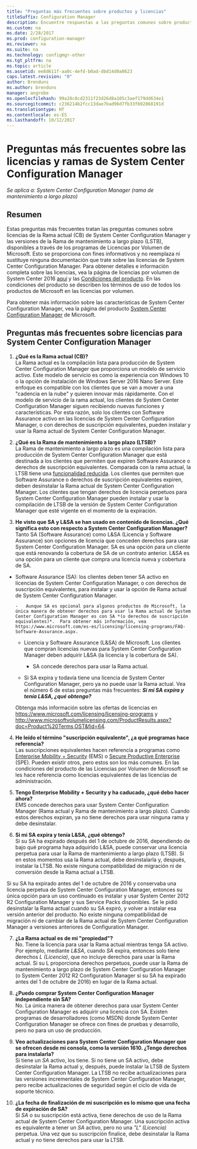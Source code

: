 ```yaml
---
title: "Preguntas más frecuentes sobre productos y licencias"
titleSuffix: Configuration Manager
description: Encuentre respuestas a las preguntas comunes sobre productos y licencias de System Center Configuration Manager.
ms.custom: na
ms.date: 2/28/2017
ms.prod: configuration-manager
ms.reviewer: na
ms.suite: na
ms.technology: configmgr-other
ms.tgt_pltfrm: na
ms.topic: article
ms.assetid: ee8d611f-aa0c-4efd-b0ad-dbd14d0a0623
caps.latest.revision: "0"
author: Brenduns
ms.author: brenduns
manager: angrobe
ms.openlocfilehash: 99a28c8cd2311f23d26d8a105c3aef179dd634e1
ms.sourcegitcommit: c236214b2fcc13dae7bad96d7fb33f692868191d
ms.translationtype: HT
ms.contentlocale: es-ES
ms.lasthandoff: 10/12/2017
---
```

# <a name="frequently-asked-questions-for-system-center-configuration-manager-branches-and-licensing"></a>Preguntas más frecuentes sobre las licencias y ramas de System Center Configuration Manager

 *Se aplica a: System Center Configuration Manager (rama de mantenimiento a largo plazo)*

## <a name="summary"></a>Resumen
Estas preguntas más frecuentes tratan las preguntas comunes sobre licencias de la Rama actual (CB) de System Center Configuration Manager y las versiones de la Rama de mantenimiento a largo plazo (LSTB), disponibles a través de los programas de Licencias por Volumen de Microsoft. Esto se proporciona con fines informativos y no reemplaza ni sustituye ninguna documentación que trate sobre las licencias de System Center Configuration Manager. Para obtener detalles e información completa sobre las licencias, vea la página de licencias por volumen de System Center 2016 [aquí](https://www.microsoft.com/licensing/product-licensing/system-center-2016.aspx) y las [Condiciones del producto](http://www.microsoft.com/licensing/about-licensing/product-licensing.aspx). En las condiciones del producto se describen los términos de uso de todos los productos de Microsoft en las licencias por volumen.

Para obtener más información sobre las características de System Center Configuration Manager, vea la página del producto [System Center Configuration Manager](https://www.microsoft.com/cloud-platform/system-center-configuration-manager) de Microsoft.




## <a name="system-center-configuration-manager-licensing-faq"></a>Preguntas más frecuentes sobre licencias para System Center Configuration Manager

1.  **¿Qué es la Rama actual (CB)?**   
La Rama actual es la compilación lista para producción de System Center Configuration Manager que proporciona un modelo de servicio activo. Este modelo de servicio es como la experiencia con Windows 10 o la opción de instalación de Windows Server 2016 Nano Server. Este enfoque es compatible con los clientes que se van a mover a una "cadencia en la nube" y quieren innovar más rápidamente. Con el modelo de servicio de la rama actual, los clientes de System Center Configuration Manager siguen recibiendo nuevas funciones y características. Por esta razón, solo los clientes con Software Assurance activo en las licencias de System Center Configuration Manager, o con derechos de suscripción equivalentes, pueden instalar y usar la Rama actual de System Center Configuration Manager.

2.  **¿Qué es la Rama de mantenimiento a largo plazo (LTSB)?**  
La Rama de mantenimiento a largo plazo es una compilación lista para producción de System Center Configuration Manager que está destinada a los clientes que permiten que expiren Software Assurance o derechos de suscripción equivalentes. Comparada con la rama actual, la LTSB tiene una [funcionalidad reducida](/sccm/core/understand/introduction-to-the-ltsb#features-that-are-not-available-in-the-ltsb-of-configuration-manager). Los clientes que permiten que Software Assurance o derechos de suscripción equivalentes expiren, deben desinstalar la Rama actual de System Center Configuration Manager. Los clientes que tengan derechos de licencia perpetuos para System Center Configuration Manager pueden instalar y usar la compilación de LTSB de la versión de System Center Configuration Manager que esté vigente en el momento de la expiración.

3.  **He visto que SA y L&SA se han usado en contenido de licencias. ¿Qué significa esto con respecto a System Center Configuration Manager?**    
Tanto SA (Software Assurance) como L&SA (Licencia y Software Assurance) son opciones de licencia que conceden derechos para usar System Center Configuration Manager. SA es una opción para un cliente que está renovando la cobertura de SA de un contrato anterior. L&SA es una opción para un cliente que compra una licencia nueva y cobertura de SA.
  - Software Assurance (SA): los clientes deben tener SA activo en licencias de System Center Configuration Manager, o con derechos de suscripción equivalentes, para instalar y usar la opción de Rama actual de System Center Configuration Manager.    

        -   Aunque SA es opcional para algunos productos de Microsoft, la única manera de obtener derechos para usar la Rama actual de System Center Configuration Manager es con SA *(o derechos de suscripción equivalentes)*.  Para obtener más información, vea https://www.microsoft.com/es-es/licensing/licensing-programs/FAQ-Software-Assurance.aspx.

      - Licencia y Software Assurance (L&SA) de Microsoft. Los clientes que compran licencias nuevas para System Center Configuration Manager deben adquirir L&SA (la licencia y la cobertura de SA).   

         - SA concede derechos para usar la Rama actual.

       - Si SA expira y todavía tiene una licencia de System Center Configuration Manager, pero ya no puede usar la Rama actual. Vea el número 6 de estas preguntas más frecuentes: ***Si mi SA expira y tenía L&SA, ¿qué obtengo?***

       Obtenga más información sobre las ofertas de licencias en https://www.microsoft.com/licensing/licensing-programs y http://www.microsoftvolumelicensing.com/ProductResults.aspx?doc=Product%20Terms,OST&fid=64.

4.  **He leído el término "suscripción equivalente", ¿a qué programas hace referencia?**   
       Las suscripciones equivalentes hacen referencia a programas como [Enterprise Mobility + Security](http://www.microsoftvolumelicensing.com/ProductResults.aspx?doc=Product%20Terms,OST&fid=51) (EMS) o [Secure Productive Enterprise](https://www.microsoft.com/secure-productive-enterprise/default.aspx) (SPE). Pueden existir otros, pero estos son los más comunes. En las condiciones del producto de las Licencias por Volumen de Microsoft se les hace referencia como licencias equivalentes de las licencias de administración.

5.  **Tengo Enterprise Mobility + Security y ha caducado, ¿qué debo hacer ahora?**  
       EMS concede derechos para usar System Center Configuration Manager (Rama actual y Rama de mantenimiento a largo plazo). Cuando estos derechos expiran, ya no tiene derechos para usar ninguna rama y debe desinstalar.  

6.  **Si mi SA expira y tenía L&SA, ¿qué obtengo?**   
   Si su SA ha expirado después del 1 de octubre de 2016, dependiendo de bajo qué programa haya adquirido L&SA, puede conservar una licencia perpetua para usar la Rama de mantenimiento a largo plazo (LTSB). Si en estos momentos usa la Rama actual, debe desinstalarla y, después, instalar la LTSB. No existe ninguna compatibilidad de migración ni de conversión desde la Rama actual a LTSB.

  Si su SA ha expirado antes del 1 de octubre de 2016 y conservaba una licencia perpetua de System Center Configuration Manager, entonces su única opción para un uso continuado es instalar y usar System Center 2012 R2 Configuration Manager y sus Service Packs disponibles. Se le pidió desinstalar la Rama actual cuando su SA expiró, y volver a instalar esa versión anterior del producto. No existe ninguna compatibilidad de migración ni de cambiar de la Rama actual de System Center Configuration Manager a versiones anteriores de Configuration Manager.

7. **¿La Rama actual es de mi "propiedad"?**   
  No. Tiene la licencia para usar la Rama actual mientras tenga SA activo. Por ejemplo, mediante *L&SA*, cuando *SA* expira, entonces solo tiene derechos *L (Licencia)*, que no incluye derechos para usar la Rama actual. Si su L proporciona derechos perpetuos, puede usar la Rama de mantenimiento a largo plazo de System Center Configuration Manager (o System Center 2012 R2 Configuration Manager si su SA ha expirado antes del 1 de octubre de 2016) en lugar de la Rama actual.

8. **¿Puedo comprar System Center Configuration Manager independiente sin SA?**      
  No.  La única manera de obtener derechos para usar System Center Configuration Manager es adquirir una licencia con SA. Existen programas de desarrolladores (como MSDN) donde System Center Configuration Manager se ofrece con fines de pruebas y desarrollo, pero no para un uso de producción.

9. **Veo actualizaciones para System Center Configuration Manager que se ofrecen desde mi consola, como la versión 1610. ¿Tengo derechos para instalarla?**   
  Si tiene un *SA* activo, los tiene. Si no tiene un SA activo, debe desinstalar la Rama actual y, después, puede instalar la LTSB de System Center Configuration Manager. La LTSB no recibe actualizaciones para las versiones incrementales de System Center Configuration Manager, pero recibe actualizaciones de seguridad según el ciclo de vida de soporte técnico.

10. **¿La fecha de finalización de mi suscripción es lo mismo que una fecha de expiración de SA?**    
  Si *SA* o su suscripción está activa, tiene derechos de uso de la Rama actual de System Center Configuration Manager. Una suscripción activa es equivalente a tener un *SA* activo, pero no una *"L" (Licencia)* perpetua. Una vez que su suscripción finalice, debe desinstalar la Rama actual y no tiene derechos para usar la LTSB.
